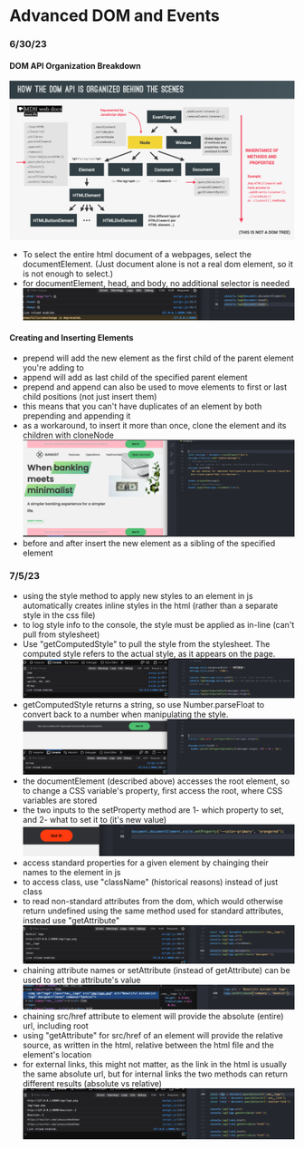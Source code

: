 # Advanced DOM and Events

### 6/30/23

#### DOM API Organization Breakdown
![DOM API Organization](images/13-dom/dom-api-organization.png)

- To select the entire html document of a webpages, select the documentElement. (Just document alone is not a real dom element, so it is not enough to select.)
- for documentElement, head, and body, no additional selector is needed
![alt](images/13-dom/2023-06-30-8.png)

#### Creating and Inserting Elements
- prepend will add the new element as the first child of the parent element you're adding to
- append will add as last child of the specified parent element
- prepend and append can also be used to move elements to first or last child positions (not just insert them)
- this means that you can't have duplicates of an element by both prepending and appending it
- as a workaround, to insert it more than once, clone the element and its children with cloneNode
![alt](images/13-dom/2023-06-30-9.png)
- before and after insert the new element as a sibling of the specified element

### 7/5/23

- using the style method to apply new styles to an element in js automatically creates inline styles in the html (rather than a separate style in the css file)
- to log style info to the console, the style must be applied as in-line (can't pull from stylesheet)
- Use "getComputedStyle" to pull the style from the stylesheet. The computed style refers to the actual style, as it appears on the page.
![alt](images/13-dom/2023-07-05-01.png)
- getComputedStyle returns a string, so use Number.parseFloat to convert back to a number when manipulating the style.
![alt](images/13-dom/2023-07-05-02.png)
- the documentElement (described above) accesses the root element, so to change a CSS variable's property, first access the root, where CSS variables are stored
- the two inputs to the setProperty method are 1- which property to set, and 2- what to set it to (it's new value)
![alt](images/13-dom/2023-07-05-03.png)
- access standard properties for a given element by chainging their names to the element in js
- to access class, use "className" (historical reasons) instead of just class
- to read non-standard attributes from the dom, which would otherwise return undefined using the same method used for standard attributes, instead use "getAttribute"
![alt](images/13-dom/2023-07-05-04.png)
- chaining attribute names or setAttribute (instead of getAttribute) can be used to set the attribute's value
![alt](images/13-dom/2023-07-05-05.png)
- chaining src/href attribute to element will provide the absolute (entire) url, including root
- using "getAttribute" for src/href of an element will provide the relative source, as written in the html, relative between the html file and the element's location
- for external links, this might not matter, as the link in the html is usually the same absolute url, but for internal links the two methods can return different results (absolute vs relative)
![alt](images/13-dom/2023-07-05-06.png)
